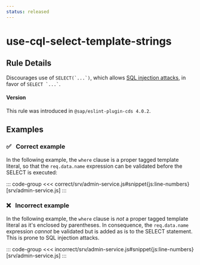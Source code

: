 ```yaml
---
status: released
---
```


<script setup>
  import PlaygroundBadge from '../../components/PlaygroundBadge.vue'
</script>

# use-cql-select-template-strings

## Rule Details

Discourages use of <code>SELECT(\`...\`)</code>, which allows [SQL injection attacks](../../../../node.js/cds-ql#avoiding-sql-injection), in favor of <code>SELECT \`...\`</code>.

#### Version
This rule was introduced in `@sap/eslint-plugin-cds 4.0.2`.

## Examples

### ✅ &nbsp; Correct example

In the following example, the `where` clause is a proper tagged template literal, so that the `req.data.name` expression can be validated before the SELECT is executed:

::: code-group
<<< correct/srv/admin-service.js#snippet{js:line-numbers} [srv/admin-service.js]
:::
<PlaygroundBadge
  name="use-cql-select-template-strings"
  kind="correct"
  :files="['srv/admin-service.js']"
/>

### ❌ &nbsp; Incorrect example

In the following example, the `where` clause is *not* a proper tagged template literal as it's enclosed by parentheses. In consequence, the `req.data.name` expression *cannot* be validated but is added as is to the SELECT statement. This is prone to SQL injection attacks.

::: code-group
<<< incorrect/srv/admin-service.js#snippet{js:line-numbers} [srv/admin-service.js]
:::
<PlaygroundBadge
  name="use-cql-select-template-strings"
  kind="incorrect"
  :files="['srv/admin-service.js']"
/>

